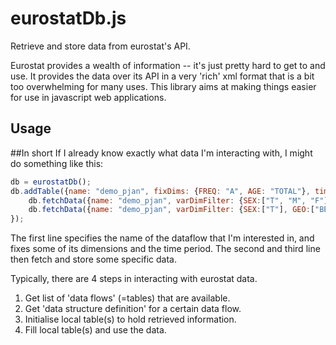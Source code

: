 eurostatDb.js
=============

Retrieve and store data from eurostat's API.

Eurostat provides a wealth of information -- it's just pretty hard to get to and use. It provides the data over its API in a very 'rich' xml format that is a bit too overwhelming for many uses. This library aims at making things easier for use in javascript web applications.


Usage 
-----

##In short
If I already know exactly what data I'm interacting with, I might do something like this:
```js
db = eurostatDb();
db.addTable({name: "demo_pjan", fixDims: {FREQ: "A", AGE: "TOTAL"}, timePeriod: {startYear: 2000, endYear: 2010}}, function () {
    db.fetchData({name: "demo_pjan", varDimFilter: {SEX:["T", "M", "F"], GEO:["EU28"]}});   //total, male, and female population of EU28.
    db.fetchData({name: "demo_pjan", varDimFilter: {SEX:["T"], GEO:["BE", "NL", "LU"]}});   //total population of Belgium, Netherlands, and Luxembourg.
});
```
The first line specifies the name of the dataflow that I'm interested in, and fixes some of its dimensions and the time period.
The second and third line then fetch and store some specific data. 



Typically, there are 4 steps in interacting with eurostat data.

  1) Get list of 'data flows' (=tables) that are available.<br>
  2) Get 'data structure definition' for a certain data flow.<br>
  3) Initialise local table(s) to hold retrieved information.<br>
  4) Fill local table(s) and use the data.<br>
